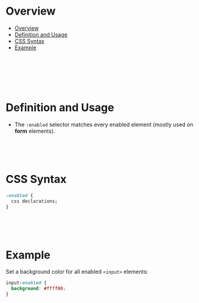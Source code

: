 # Overview

- [Overview](#overview)
- [Definition and Usage](#definition-and-usage)
- [CSS Syntax](#css-syntax)
- [Example](#example)

&nbsp;

&nbsp;

&nbsp;

# Definition and Usage

- The `:enabled` selector matches every enabled element (mostly used on **form** elements).

&nbsp;

&nbsp;

# CSS Syntax

```css
:enabled {
  css declarations;
}
```

&nbsp;

&nbsp;

# Example

Set a background color for all enabled `<input>` elements:

```css
input:enabled {
  background: #ffff00;
}
```

&nbsp;
